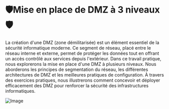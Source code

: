 # 🛡️Mise en place de DMZ à 3 niveaux 🛡️

La création d'une DMZ (zone démilitarisée) est un élément essentiel de la sécurité informatique moderne. 
Ce segment de réseau, placé entre le réseau interne et externe, permet de protéger les données tout en offrant un accès contrôlé aux services depuis l'extérieur. 
Dans ce travail pratique, nous explorerons la mise en place d'une DMZ à plusieurs niveaux. 
Nous aborderons les principes de segmentation du réseau, les différentes architectures de DMZ et les meilleures pratiques de configuration. À travers des exercices pratiques, nous illustrerons comment concevoir et déployer efficacement des DMZ pour renforcer la sécurité des infrastructures informatiques.


![Image]([https://upload.wikimedia.org/wikipedia/commons/thumb/b/b9/PfSense_logo.png/799px-PfSense_logo.png])
        
